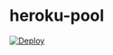 # heroku-pool
[![Deploy](https://www.herokucdn.com/deploy/button.svg)](https://dashboard.heroku.com/new?template=https://github.com/jth445600/heroku-pool)
